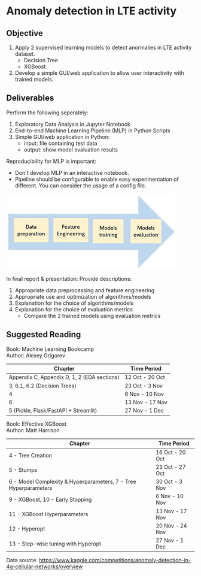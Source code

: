 # Anomaly detection in LTE activity

## Objective
1. Apply 2 supervised learning models to detect anormalies in LTE activity dataset.
    * Decision Tree
    * XGBoost
2. Develop a simple GUI/web application to allow user interactivity with trained models. 

## Deliverables
Perform the following seperately:
1. Exploratory Data Analysis in Jupyter Notebook
2. End-to-end Machine Learning Pipeline (MLP) in Python Scripts
3. Simple GUI/web application in Python:
    - input: file containing test data
    - output: show model evaluation results  

Reproducibility for MLP is important:
* Don't develop MLP in an interactive notebook.
* Pipeline should be configurable to enable easy experimentation of different. You can consider the usage of a config file.  

<p>
  <img src="MLP.JPG" alt="pipe_flow">
</p>

In final report & presentation: Provide descriptions:
1. Appropriate data preprocessing and feature engineering
2. Appropriate use and optimization of algorithms/models
3. Explanation for the choice of algorithms/models
4. Explanation for the choice of evaluation metrics
    - Compare the 2 trained models using evaluation metrics  

## Suggested Reading
Book: Machine Learning Bookcamp  
Author: Alexey Grigorev  

| Chapter | Time Period |
|----------|----------|
| Appendix C, Appendix D, 1, 2 (EDA sections) | 12 Oct - 20 Oct |
| 3, 6.1, 6.2 (Decision Trees) | 23 Oct - 3 Nov |
| 4 | 6 Nov - 10 Nov |
| 6 | 13 Nov - 17 Nov |
| 5 (Pickle, Flask/FastAPI + Streamlit) | 27 Nov - 1 Dec |  


Book: Effective XGBoost  
Author: Matt Harrison  

| Chapter | Time Period |
|----------|----------|
| 4 - Tree Creation | 16 Oct - 20 Oct |
| 5 - Stumps| 23 Oct - 27 Oct |
| 6 - Model Complexity & Hyperparameters, 7 - Tree Hyperparameters | 30 Oct - 3 Nov |
| 9 - XGBoost, 10 - Early Stopping | 6 Nov - 10 Nov |
| 11 - XGBoost Hyperparameters| 13 Nov - 17 Nov |
| 12 - Hyperopt | 20 Nov - 24 Nov |  
| 13 - Step-wise tuning with Hyperopt | 27 Nov - 1 Dec |  

Data source: https://www.kaggle.com/competitions/anomaly-detection-in-4g-cellular-networks/overview